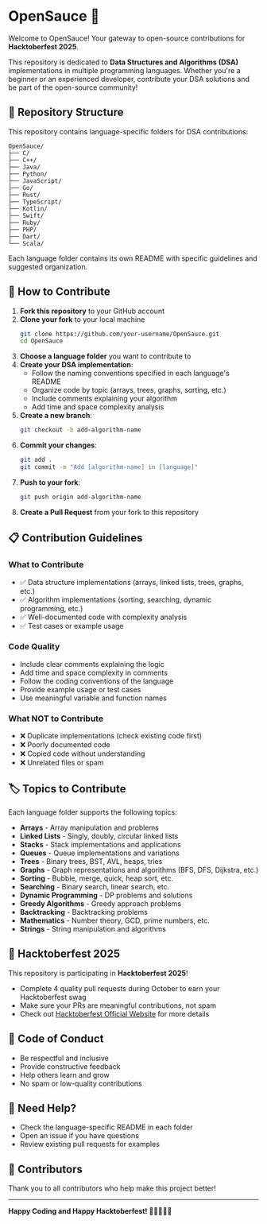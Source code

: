# OpenSauce 🎃

Welcome to OpenSauce! Your gateway to open-source contributions for **Hacktoberfest 2025**.

This repository is dedicated to **Data Structures and Algorithms (DSA)** implementations in multiple programming languages. Whether you're a beginner or an experienced developer, contribute your DSA solutions and be part of the open-source community!

## 📁 Repository Structure

This repository contains language-specific folders for DSA contributions:

```
OpenSauce/
├── C/
├── C++/
├── Java/
├── Python/
├── JavaScript/
├── Go/
├── Rust/
├── TypeScript/
├── Kotlin/
├── Swift/
├── Ruby/
├── PHP/
├── Dart/
└── Scala/
```

Each language folder contains its own README with specific guidelines and suggested organization.

## 🚀 How to Contribute

1. **Fork this repository** to your GitHub account
2. **Clone your fork** to your local machine
   ```bash
   git clone https://github.com/your-username/OpenSauce.git
   cd OpenSauce
   ```
3. **Choose a language folder** you want to contribute to
4. **Create your DSA implementation**:
   - Follow the naming conventions specified in each language's README
   - Organize code by topic (arrays, trees, graphs, sorting, etc.)
   - Include comments explaining your algorithm
   - Add time and space complexity analysis
5. **Create a new branch**:
   ```bash
   git checkout -b add-algorithm-name
   ```
6. **Commit your changes**:
   ```bash
   git add .
   git commit -m "Add [algorithm-name] in [language]"
   ```
7. **Push to your fork**:
   ```bash
   git push origin add-algorithm-name
   ```
8. **Create a Pull Request** from your fork to this repository

## 📋 Contribution Guidelines

### What to Contribute
- ✅ Data structure implementations (arrays, linked lists, trees, graphs, etc.)
- ✅ Algorithm implementations (sorting, searching, dynamic programming, etc.)
- ✅ Well-documented code with complexity analysis
- ✅ Test cases or example usage

### Code Quality
- Include clear comments explaining the logic
- Add time and space complexity in comments
- Follow the coding conventions of the language
- Provide example usage or test cases
- Use meaningful variable and function names

### What NOT to Contribute
- ❌ Duplicate implementations (check existing code first)
- ❌ Poorly documented code
- ❌ Copied code without understanding
- ❌ Unrelated files or spam

## 🏷️ Topics to Contribute

Each language folder supports the following topics:
- **Arrays** - Array manipulation and problems
- **Linked Lists** - Singly, doubly, circular linked lists
- **Stacks** - Stack implementations and applications
- **Queues** - Queue implementations and variations
- **Trees** - Binary trees, BST, AVL, heaps, tries
- **Graphs** - Graph representations and algorithms (BFS, DFS, Dijkstra, etc.)
- **Sorting** - Bubble, merge, quick, heap sort, etc.
- **Searching** - Binary search, linear search, etc.
- **Dynamic Programming** - DP problems and solutions
- **Greedy Algorithms** - Greedy approach problems
- **Backtracking** - Backtracking problems
- **Mathematics** - Number theory, GCD, prime numbers, etc.
- **Strings** - String manipulation and algorithms

## 🌟 Hacktoberfest 2025

This repository is participating in **Hacktoberfest 2025**! 

- Complete 4 quality pull requests during October to earn your Hacktoberfest swag
- Make sure your PRs are meaningful contributions, not spam
- Check out [Hacktoberfest Official Website](https://hacktoberfest.com) for more details

## 📝 Code of Conduct

- Be respectful and inclusive
- Provide constructive feedback
- Help others learn and grow
- No spam or low-quality contributions

## 📧 Need Help?

- Check the language-specific README in each folder
- Open an issue if you have questions
- Review existing pull requests for examples

## 🎉 Contributors

Thank you to all contributors who help make this project better!

---

**Happy Coding and Happy Hacktoberfest! 🎃👨‍💻👩‍💻**
